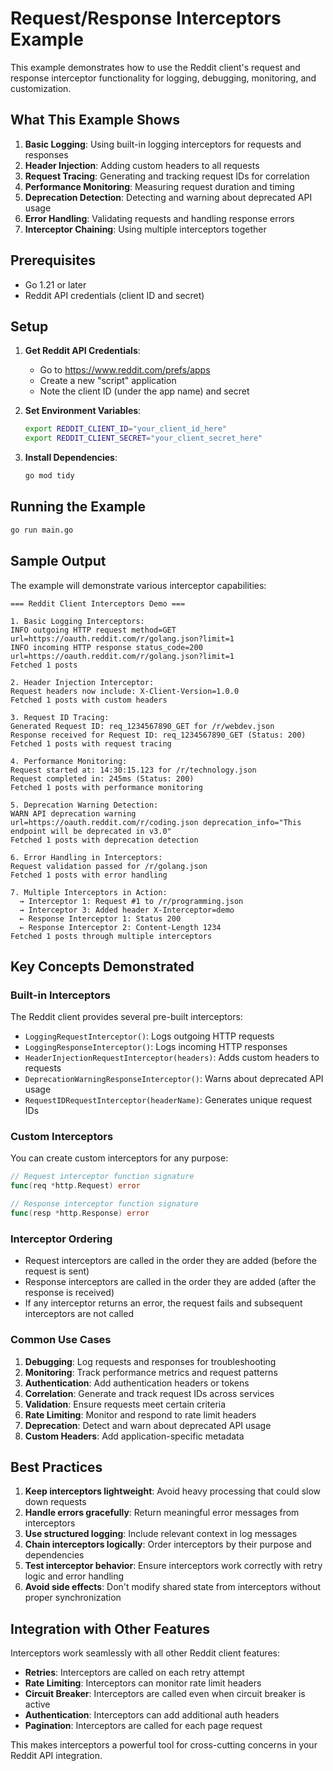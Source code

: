 # Request/Response Interceptors Example

This example demonstrates how to use the Reddit client's request and response interceptor functionality for logging, debugging, monitoring, and customization.

## What This Example Shows

1. **Basic Logging**: Using built-in logging interceptors for requests and responses
2. **Header Injection**: Adding custom headers to all requests
3. **Request Tracing**: Generating and tracking request IDs for correlation
4. **Performance Monitoring**: Measuring request duration and timing
5. **Deprecation Detection**: Detecting and warning about deprecated API usage
6. **Error Handling**: Validating requests and handling response errors
7. **Interceptor Chaining**: Using multiple interceptors together

## Prerequisites

- Go 1.21 or later
- Reddit API credentials (client ID and secret)

## Setup

1. **Get Reddit API Credentials**:
   - Go to https://www.reddit.com/prefs/apps
   - Create a new "script" application
   - Note the client ID (under the app name) and secret

2. **Set Environment Variables**:
   ```bash
   export REDDIT_CLIENT_ID="your_client_id_here"
   export REDDIT_CLIENT_SECRET="your_client_secret_here"
   ```

3. **Install Dependencies**:
   ```bash
   go mod tidy
   ```

## Running the Example

```bash
go run main.go
```

## Sample Output

The example will demonstrate various interceptor capabilities:

```
=== Reddit Client Interceptors Demo ===

1. Basic Logging Interceptors:
INFO outgoing HTTP request method=GET url=https://oauth.reddit.com/r/golang.json?limit=1
INFO incoming HTTP response status_code=200 url=https://oauth.reddit.com/r/golang.json?limit=1
Fetched 1 posts

2. Header Injection Interceptor:
Request headers now include: X-Client-Version=1.0.0
Fetched 1 posts with custom headers

3. Request ID Tracing:
Generated Request ID: req_1234567890_GET for /r/webdev.json
Response received for Request ID: req_1234567890_GET (Status: 200)
Fetched 1 posts with request tracing

4. Performance Monitoring:
Request started at: 14:30:15.123 for /r/technology.json
Request completed in: 245ms (Status: 200)
Fetched 1 posts with performance monitoring

5. Deprecation Warning Detection:
WARN API deprecation warning url=https://oauth.reddit.com/r/coding.json deprecation_info="This endpoint will be deprecated in v3.0"
Fetched 1 posts with deprecation detection

6. Error Handling in Interceptors:
Request validation passed for /r/golang.json
Fetched 1 posts with error handling

7. Multiple Interceptors in Action:
  → Interceptor 1: Request #1 to /r/programming.json
  → Interceptor 3: Added header X-Interceptor=demo
  ← Response Interceptor 1: Status 200
  ← Response Interceptor 2: Content-Length 1234
Fetched 1 posts through multiple interceptors
```

## Key Concepts Demonstrated

### Built-in Interceptors

The Reddit client provides several pre-built interceptors:

- `LoggingRequestInterceptor()`: Logs outgoing HTTP requests
- `LoggingResponseInterceptor()`: Logs incoming HTTP responses  
- `HeaderInjectionRequestInterceptor(headers)`: Adds custom headers to requests
- `DeprecationWarningResponseInterceptor()`: Warns about deprecated API usage
- `RequestIDRequestInterceptor(headerName)`: Generates unique request IDs

### Custom Interceptors

You can create custom interceptors for any purpose:

```go
// Request interceptor function signature
func(req *http.Request) error

// Response interceptor function signature  
func(resp *http.Response) error
```

### Interceptor Ordering

- Request interceptors are called in the order they are added (before the request is sent)
- Response interceptors are called in the order they are added (after the response is received)
- If any interceptor returns an error, the request fails and subsequent interceptors are not called

### Common Use Cases

1. **Debugging**: Log requests and responses for troubleshooting
2. **Monitoring**: Track performance metrics and request patterns
3. **Authentication**: Add authentication headers or tokens
4. **Correlation**: Generate and track request IDs across services
5. **Validation**: Ensure requests meet certain criteria
6. **Rate Limiting**: Monitor and respond to rate limit headers
7. **Deprecation**: Detect and warn about deprecated API usage
8. **Custom Headers**: Add application-specific metadata

## Best Practices

1. **Keep interceptors lightweight**: Avoid heavy processing that could slow down requests
2. **Handle errors gracefully**: Return meaningful error messages from interceptors
3. **Use structured logging**: Include relevant context in log messages
4. **Chain interceptors logically**: Order interceptors by their purpose and dependencies
5. **Test interceptor behavior**: Ensure interceptors work correctly with retry logic and error handling
6. **Avoid side effects**: Don't modify shared state from interceptors without proper synchronization

## Integration with Other Features

Interceptors work seamlessly with all other Reddit client features:

- **Retries**: Interceptors are called on each retry attempt
- **Rate Limiting**: Interceptors can monitor rate limit headers
- **Circuit Breaker**: Interceptors are called even when circuit breaker is active
- **Authentication**: Interceptors can add additional auth headers
- **Pagination**: Interceptors are called for each page request

This makes interceptors a powerful tool for cross-cutting concerns in your Reddit API integration.